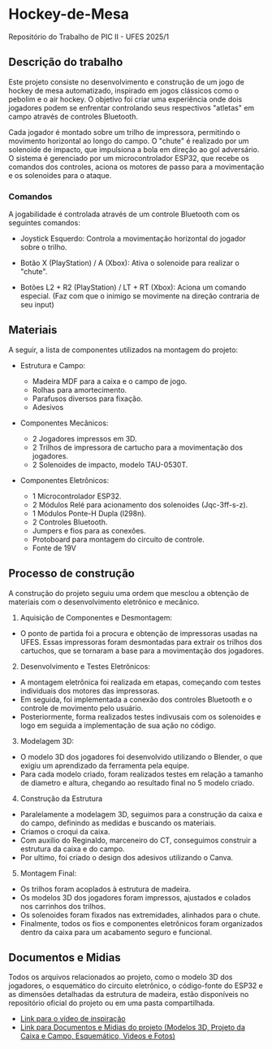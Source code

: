 # Hockey-de-Mesa
Repositório do Trabalho de PIC II - UFES 2025/1


## Descrição do trabalho
Este projeto consiste no desenvolvimento e construção de um jogo de hockey de mesa automatizado, inspirado em jogos clássicos como o pebolim e o air hockey. O objetivo foi criar uma experiência onde dois jogadores podem se enfrentar controlando seus respectivos "atletas" em campo através de controles Bluetooth.

Cada jogador é montado sobre um trilho de impressora, permitindo o movimento horizontal ao longo do campo. O "chute" é realizado por um solenoide de impacto, que impulsiona a bola em direção ao gol adversário. O sistema é gerenciado por um microcontrolador ESP32, que recebe os comandos dos controles, aciona os motores de passo para a movimentação e os solenoides para o ataque.

### Comandos

A jogabilidade é controlada através de um controle Bluetooth com os seguintes comandos:

- Joystick Esquerdo: Controla a movimentação horizontal do jogador sobre o trilho.

- Botão X (PlayStation) / A (Xbox): Ativa o solenoide para realizar o "chute".

- Botões L2 + R2 (PlayStation) / LT + RT (Xbox): Aciona um comando especial. (Faz com que o inimigo se movimente na direção contraria de seu input)

## Materiais

A seguir, a lista de componentes utilizados na montagem do projeto:

- Estrutura e Campo:

  - Madeira MDF para a caixa e o campo de jogo.
  - Rolhas para amortecimento.
  - Parafusos diversos para fixação.
  - Adesivos

- Componentes Mecânicos:

  - 2 Jogadores impressos em 3D.
  - 2 Trilhos de impressora de cartucho para a movimentação dos jogadores.
  - 2 Solenoides de impacto, modelo TAU-0530T.

- Componentes Eletrônicos:
  - 1 Microcontrolador ESP32.
  - 2 Módulos Relé para acionamento dos solenoides (Jqc-3ff-s-z).
  - 1 Módulos Ponte-H Dupla (l298n).
  - 2 Controles Bluetooth.
  - Jumpers e fios para as conexões.
  - Protoboard para montagem do circuito de controle.
  - Fonte de 19V

## Processo de construção

A construção do projeto seguiu uma ordem que mesclou a obtenção de materiais com o desenvolvimento eletrônico e mecânico.

1. Aquisição de Componentes e Desmontagem:

  - O ponto de partida foi a procura e obtenção de impressoras usadas na UFES. Essas impressoras foram desmontadas para extrair os trilhos dos cartuchos, que se tornaram a base para a movimentação dos jogadores.

2. Desenvolvimento e Testes Eletrônicos:

  - A montagem eletrônica foi realizada em etapas, começando com testes individuais dos motores das impressoras.
  - Em seguida, foi implementada a conexão dos controles Bluetooth e o controle de movimento pelo usuário.
  - Posteriormente, forma realizados testes indivusais com os solenoides e logo em seguida a implementação de sua ação no código.

3. Modelagem 3D:

  - O modelo 3D dos jogadores foi desenvolvido utilizando o Blender, o que exigiu um aprendizado da ferramenta pela equipe.
  - Para cada modelo criado, foram realizados testes em relação a tamanho de diametro e altura, chegando ao resultado final no 5 modelo criado.

4. Construção da Estrutura

  - Paralelamente a modelagem 3D, seguimos para a construção da caixa e do campo, definindo as medidas e buscando os materiais.
  - Criamos o croqui da caixa.
  - Com auxilio do Reginaldo, marceneiro do CT, conseguimos construir a estrutura da caixa e do campo.
  - Por ultimo, foi criado o design dos adesivos utilizando o Canva.

5. Montagem Final:
  - Os trilhos foram acoplados à estrutura de madeira.
  - Os modelos 3D dos jogadores foram impressos, ajustados e colados nos carrinhos dos trilhos.
  - Os solenoides foram fixados nas extremidades, alinhados para o chute.
  - Finalmente, todos os fios e componentes eletrônicos foram organizados dentro da caixa para um acabamento seguro e funcional.

## Documentos e Midias

Todos os arquivos relacionados ao projeto, como o modelo 3D dos jogadores, o esquemático do circuito eletrônico, o código-fonte do ESP32 e as dimensões detalhadas da estrutura de madeira, estão disponíveis no repositório oficial do projeto ou em uma pasta compartilhada.

- [Link para o vídeo de inspiração](https://www.youtube.com/shorts/SEkM0ANjcKw)
- [Link para Documentos e Midias do projeto (Modelos 3D, Projeto da Caixa e Campo, Esquemático, Videos e Fotos)](https://drive.google.com/drive/folders/1O0BGBbFdcr47wDU5BUUsXc0_4UtAozr7?usp=sharing)
